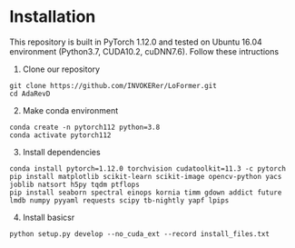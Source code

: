 # Installation

This repository is built in PyTorch 1.12.0 and tested on Ubuntu 16.04 environment (Python3.7, CUDA10.2, cuDNN7.6).
Follow these intructions

1. Clone our repository
```
git clone https://github.com/INVOKERer/LoFormer.git
cd AdaRevD
```

2. Make conda environment
```
conda create -n pytorch112 python=3.8
conda activate pytorch112
```

3. Install dependencies
```
conda install pytorch=1.12.0 torchvision cudatoolkit=11.3 -c pytorch
pip install matplotlib scikit-learn scikit-image opencv-python yacs joblib natsort h5py tqdm ptflops
pip install seaborn spectral einops kornia timm gdown addict future lmdb numpy pyyaml requests scipy tb-nightly yapf lpips
```

4. Install basicsr
```
python setup.py develop --no_cuda_ext --record install_files.txt
```
